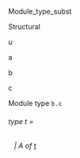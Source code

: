 Module_type_subst

Structural

u

a

b

c

Module type `b.c`

<a id="type-t"></a>

###### type t =

<a id="type-t.A"></a>

######    | A of [t](#type-t)